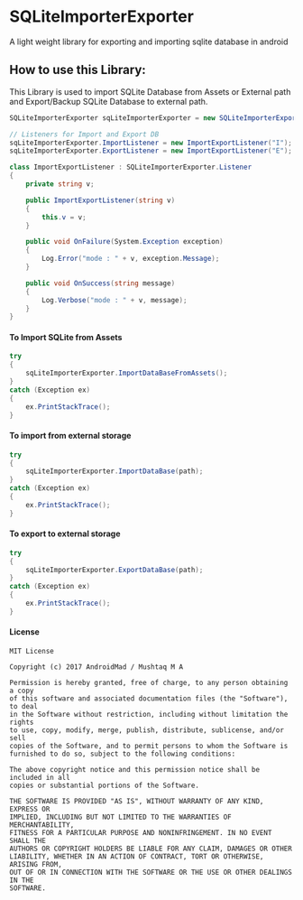 # SQLiteImporterExporter
A light weight library for exporting and importing sqlite database in android
## How to use this Library:
This Library is used to import SQLite Database from Assets or External path and Export/Backup SQLite Database to external path.

```csharp
SQLiteImporterExporter sqLiteImporterExporter = new SQLiteImporterExporter(ApplicationContext, db);

// Listeners for Import and Export DB
sqLiteImporterExporter.ImportListener = new ImportExportListener("I");
sqLiteImporterExporter.ExportListener = new ImportExportListener("E");

class ImportExportListener : SQLiteImporterExporter.Listener
{
	private string v;

	public ImportExportListener(string v)
	{
		this.v = v;
	}

	public void OnFailure(System.Exception exception)
	{
		Log.Error("mode : " + v, exception.Message);
	}

	public void OnSuccess(string message)
	{
		Log.Verbose("mode : " + v, message);
	}
}
```

#### To Import SQLite from Assets 
```csharp
try
{
	sqLiteImporterExporter.ImportDataBaseFromAssets();
}
catch (Exception ex)
{
	ex.PrintStackTrace();
}
```

#### To import from external storage
```csharp
try
{
	sqLiteImporterExporter.ImportDataBase(path);
}
catch (Exception ex)
{
	ex.PrintStackTrace();
}
```

#### To export to external storage
```csharp
try
{
	sqLiteImporterExporter.ExportDataBase(path);
}
catch (Exception ex)
{
	ex.PrintStackTrace();
}
```
#### License
```
MIT License

Copyright (c) 2017 AndroidMad / Mushtaq M A

Permission is hereby granted, free of charge, to any person obtaining a copy
of this software and associated documentation files (the "Software"), to deal
in the Software without restriction, including without limitation the rights
to use, copy, modify, merge, publish, distribute, sublicense, and/or sell
copies of the Software, and to permit persons to whom the Software is
furnished to do so, subject to the following conditions:

The above copyright notice and this permission notice shall be included in all
copies or substantial portions of the Software.

THE SOFTWARE IS PROVIDED "AS IS", WITHOUT WARRANTY OF ANY KIND, EXPRESS OR
IMPLIED, INCLUDING BUT NOT LIMITED TO THE WARRANTIES OF MERCHANTABILITY,
FITNESS FOR A PARTICULAR PURPOSE AND NONINFRINGEMENT. IN NO EVENT SHALL THE
AUTHORS OR COPYRIGHT HOLDERS BE LIABLE FOR ANY CLAIM, DAMAGES OR OTHER
LIABILITY, WHETHER IN AN ACTION OF CONTRACT, TORT OR OTHERWISE, ARISING FROM,
OUT OF OR IN CONNECTION WITH THE SOFTWARE OR THE USE OR OTHER DEALINGS IN THE
SOFTWARE.
```

